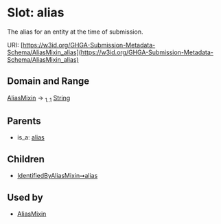 
# Slot: alias


The alias for an entity at the time of submission.

URI: [https://w3id.org/GHGA-Submission-Metadata-Schema/AliasMixin_alias](https://w3id.org/GHGA-Submission-Metadata-Schema/AliasMixin_alias)


## Domain and Range

[AliasMixin](AliasMixin.md) &#8594;  <sub>1..1</sub> [String](types/String.md)

## Parents

 *  is_a: [alias](alias.md)

## Children

 *  [IdentifiedByAliasMixin➞alias](IdentifiedByAliasMixin_alias.md)

## Used by

 * [AliasMixin](AliasMixin.md)
